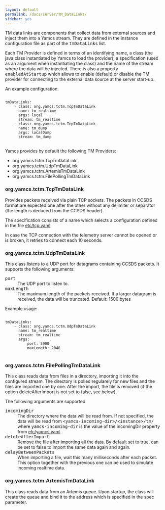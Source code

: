 ```yaml
---
layout: default
permalink: /docs/server/TM_DataLinks/
sidebar: yes
---
```


TM data links are components that collect data from external sources and inject them into a Yamcs stream. They are defined in the instance configuration file as part of the <tt>tmDataLinks</tt> list.

Each TM Provider is defined in terms of an identifying name, a class (the java class instantiated by Yamcs to load the provider), a specification (used as an argument when instantiating the class) and the name of the stream where the data will be injected. There is also a property <tt>enabledAtStartup</tt> which allows to enable (default) or disable the TM provider for connecting to the external data source at the server start-up.

An example configuration:
<pre>
<code class="config-file">
tmDataLinks:
    - class: org.yamcs.tctm.TcpTmDataLink
      name: tm_realtime
      args: local
      stream: tm_realtime
    - class: org.yamcs.tctm.TcpTmDataLink
      name: tm_dump
      args: localDump
      stream: tm_dump
</code>
</pre>

Yamcs provides by default the following TM Providers:

- org.yamcs.tctm.TcpTmDataLink
- org.yamcs.tctm.UdpTmDataLink
- org.yamcs.tctm.ArtemisTmDataLink
- org.yamcs.tctm.FilePollingTmDataLink

### org.yamcs.tctm.TcpTmDataLink
Provides packets received via plain TCP sockets. The packets in CCSDS format are expected one after the other without any delimiter or separator (the length is deduced from the CCSDS header).

The specification consists of a name which selects a configuration defined in the file [etc/tcp.yaml](/docs/server/tcp.yaml/).

In case the TCP connection with the telemetry server cannot be opened or is broken, it retries to connect each 10 seconds.


### org.yamcs.tctm.UdpTmDataLink
This class listens to a UDP port for datagrams containing CCSDS packets. It supports the following arguments:

<dl>
  <dt><tt>port</tt></dt>
  <dd>The UDP port to listen to.</dd>

  <dt><tt>maxLength</tt></dt>
  <dd>The maximum length of the packets received. If a larger datagram is received, the data will be truncated. Default: 1500 bytes</dd>
</dl>


Example usage:
<pre>
<code class="config-file">
tmDataLinks:
    - class: org.yamcs.tctm.UdpTmDataLink
      name: tm_realtime
      stream: tm_realtime
      args: 
          port: 5900
          maxLength: 2048
</code>
</pre>



### org.yamcs.tctm.FilePollingTmDataLink
This class reads data from files in a directory, importing it into the configured stream. The directory is polled regularely for new files and the files are imported one by one. After the import, the file is removed (if the option deleteAfterImport is not set to false, see below).

The following arguments are supported:

<dl>
  <dt><tt>incomingDir</tt></dt>
  <dd>The directory where the data will be read from. If not specified, the data will be read from <tt>&lt;yamcs-incoming-dir&gt;/&lt;instance&gt;/tm/</tt> where <tt>yamcs-incoming-dir</tt> is the value of the incomingDir property from <a href="/docs/server/yamcs.yaml">etc/yamcs.yaml</a>.</dd>

  <dt><tt>deleteAfterImport</tt></dt>
  <dd>Remove the file after importing all the data. By default set to true, can be set to false to import the same data again and again.</dd>

  <dt><tt>delayBetweenPackets</tt></dt>
  <dd>When importing a file, wait this many milliseconds after each packet. This option together with the previous one can be used to simulate incoming realtime data.</dd>
</dl>


### org.yamcs.tctm.ArtemisTmDataLink
This class reads data from an Artemis queue. Upon startup, the class will create the queue and bind it to the address which is specified in the spec parameter.

